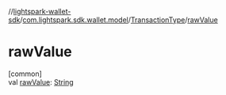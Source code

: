 //[lightspark-wallet-sdk](../../../index.md)/[com.lightspark.sdk.wallet.model](../index.md)/[TransactionType](index.md)/[rawValue](raw-value.md)

# rawValue

[common]\
val [rawValue](raw-value.md): [String](https://kotlinlang.org/api/latest/jvm/stdlib/kotlin/-string/index.html)
